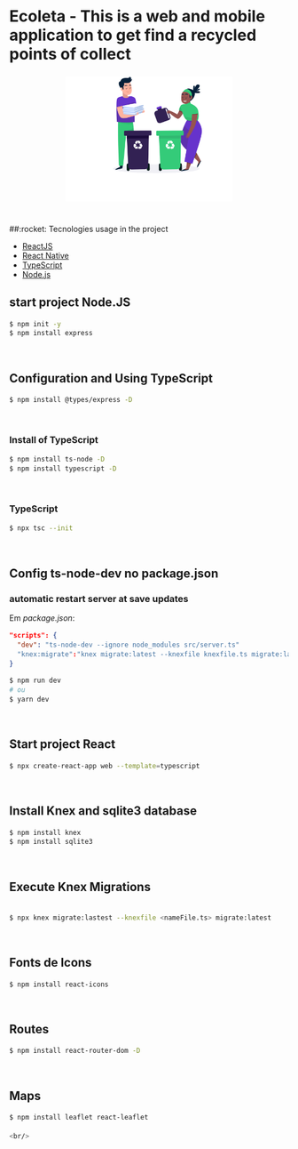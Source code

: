 # Ecoleta -  This is a web and mobile application to get find a  recycled points of collect
<h3 align="center">
    <img alt="Logo" title="#logo" width="300px" src="assets/home-background.svg">
    <br><br>
    
</h3>
##:rocket: Tecnologies usage in the project

- [ReactJS](https://reactjs.org/)
- [React Native](https://reactnative.dev/)
- [TypeScript](https://www.typescriptlang.org/)
- [Node.js](https://nodejs.org/en/)

## start project **Node.JS**

```bash
$ npm init -y
$ npm install express
```
<br/>

## Configuration and Using **TypeScript**
```bash
$ npm install @types/express -D
```
<br/>

### Install of TypeScript
```bash
$ npm install ts-node -D
$ npm install typescript -D
```
<br/>

### TypeScript
```bash
$ npx tsc --init
```
<br/>

## Config **ts-node-dev** no package.json
### automatic restart server at save updates
Em *package.json*:
```json
"scripts": {
  "dev": "ts-node-dev --ignore node_modules src/server.ts"
  "knex:migrate":"knex migrate:latest --knexfile knexfile.ts migrate:latest"
}
```
```bash
$ npm run dev
# ou
$ yarn dev
```
<br/>

## Start project React
```bash
$ npx create-react-app web --template=typescript
```
<br/>

## Install Knex and sqlite3 database
```bash
$ npm install knex
$ npm install sqlite3
```
<br/>

## Execute Knex Migrations
```bash

$ npx knex migrate:lastest --knexfile <nameFile.ts> migrate:latest
```
<br/>

## Fonts de Icons
```bash
$ npm install react-icons
```
<br/>

## Routes
```bash
$ npm install react-router-dom -D
```
<br/>

## Maps
```bash
$ npm install leaflet react-leaflet

<br/>
